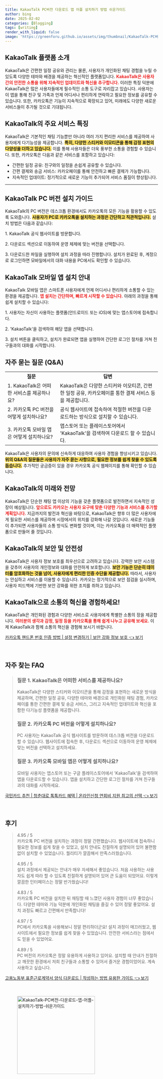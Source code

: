 ```yaml
---
title: KakaoTalk PC버전 다운로드 앱 어플 설치하기 방법 쉬운가이드
author: bing
date: 2025-02-02
categories: [Blogging]
tags: [writing]
render_with_liquid: false
image: 'https://greenforu.github.io/assets/img/thumbnail/KakaoTalk-PC버전-다운로드-앱-어플-설치하기-방법-쉬운가이드.webp'
---
```



<h2 id='KakaoTalk_소개'>KakaoTalk 플랫폼 소개</h2>

<p>KakaoTalk은 간편한 일정 공유와 관리는 물론, 사용자가 개인화된 채팅 경험을 누릴 수 있도록 다양한 테마와 배경을 제공하는 혁신적인 플랫폼입니다. <b><span style="color: #ee2323;">KakaoTalk은 사용자 간의 안전한 소통을 위해 지속적인 업데이트와 혁신을 추구합니다.</span></b> 이러한 특징 덕분에 KakaoTalk은 많은 사용자들에게 필수적인 소통 도구로 자리잡고 있습니다. 사용자는 이 앱을 통해 친구 및 가족과 언제 어디서나 편리하게 연락하고 필요한 정보를 공유할 수 있습니다. 또한, 카카오톡은 기능이 지속적으로 확장되고 있어, 미래에도 다양한 새로운 서비스들이 추가될 것으로 기대됩니다.</p>

<h2 id='KakaoTalk_서비스_특징'>KakaoTalk의 주요 서비스 특징</h2>

<p>KakaoTalk은 기본적인 채팅 기능뿐만 아니라 여러 가지 편리한 서비스를 제공하여 사용자에게 다기능성을 제공합니다. <b><span style="background-color: #ffe066;">특히, 다양한 스티커와 이모티콘을 통해 감정 표현의 다양성을 더하고 있습니다.</span></b> 이를 통해 사용자들은 더욱 풍부한 소통을 경험할 수 있습니다. 또한, 카카오톡은 다음과 같은 서비스를 포함하고 있습니다:</p>

<ul>
    <li>간편한 일정 공유: 친구와의 일정을 손쉽게 공유할 수 있습니다.</li>
    <li>간편 결제와 송금 서비스: 카카오페이를 통해 안전하고 빠른 결제가 가능합니다.</li>
    <li>지속적인 업데이트: 정기적으로 새로운 기능이 추가되어 서비스 품질이 향상됩니다.</li>
</ul>

<hr />

<h2 id='KakaoTalk_PC_버전_설치'>KakaoTalk PC 버전 설치 가이드</h2>

<p>KakaoTalk의 PC 버전은 데스크톱 환경에서도 카카오톡의 모든 기능을 활용할 수 있도록 도와줍니다. <b><span style="background-color: #ffe066;">사용자가 PC로 카카오톡을 설치하는 과정은 간단하고 직관적입니다.</span></b> 설치 방법은 다음과 같습니다:</p>

<p>1. KakaoTalk 공식 웹사이트를 방문합니다.</p>

<p>2. 다운로드 섹션으로 이동하여 운영 체제에 맞는 버전을 선택합니다.</p>

<p>3. 다운로드한 파일을 실행하여 설치 과정을 따라 진행합니다. 설치가 완료된 후, 계정으로 로그인하면 모바일에서의 대화 내용을 PC에서도 확인할 수 있습니다.</p>

<h2 id='KakaoTalk_모바일_앱_설치'>KakaoTalk 모바일 앱 설치 안내</h2>

<p>KakaoTalk 모바일 앱은 스마트폰 사용자에게 언제 어디서나 편리하게 소통할 수 있는 환경을 제공합니다. <b><span style="color: #ee2323;">앱 설치는 간단하며, 빠르게 시작할 수 있습니다.</span></b> 아래의 과정을 통해 쉽게 설치할 수 있습니다:</p>

<p>1. 사용자는 자신이 사용하는 플랫폼(안드로이드 또는 iOS)에 맞는 앱스토어에 접속합니다.</p>

<p>2. 'KakaoTalk'을 검색하여 해당 앱을 선택합니다.</p>

<p>3. 설치 버튼을 클릭하고, 설치가 완료되면 앱을 실행하여 간단한 로그인 절차를 거쳐 친구들과의 대화를 시작합니다.</p>

<h2 id='KakaoTalk_자주_묻는_질문'>자주 묻는 질문 (Q&A)</h2>

<table>
    <tr>
        <td style="text-align: center; height: 17px;"><b>질문</b></td>
        <td style="text-align: center; height: 17px;"><b>답변</b></td>
    </tr>
    <tr>
        <td>1. KakaoTalk은 어떠한 서비스를 제공하나요?</td>
        <td>KakaoTalk은 다양한 스티커와 이모티콘, 간편한 일정 공유, 카카오페이를 통한 결제 서비스 등을 제공합니다.</td>
    </tr>
    <tr>
        <td>2. 카카오톡 PC 버전을 어떻게 설치하나요?</td>
        <td>공식 웹사이트에 접속하여 적절한 버전을 다운로드하는 방식으로 설치할 수 있습니다.</td>
    </tr>
    <tr>
        <td>3. 카카오톡 모바일 앱은 어떻게 설치하나요?</td>
        <td>앱스토어 또는 플레이스토어에서 'KakaoTalk'을 검색하여 다운로드 할 수 있습니다.</td>
    </tr>
</table>

<p>KakaoTalk은 사용자의 문의에 신속하게 대응하여 사용자 경험을 향상시키고 있습니다. <b><span style="background-color: #ffe066;">위의 Q&A의 질문들은 사용자가 자주 묻는 사항으로, 필요한 정보를 쉽게 찾을 수 있도록 돕습니다.</span></b> 추가적인 궁금증이 있을 경우 카카오톡 공식 웹페이지를 통해 확인할 수 있습니다.</p>

<h2 id='KakaoTalk_미래_전망'>KakaoTalk의 미래와 전망</h2>

<p>KakaoTalk은 단순한 채팅 앱 이상의 기능을 갖춘 플랫폼으로 발전하면서 지속적인 성장이 예상됩니다. <b><span style="color: #ee2323;">앞으로도 카카오는 사용자 요구에 맞춘 다양한 기능과 서비스를 추가할 계획입니다.</span></b> 지금까지의 발전과 혁신을 바탕으로, KakaoTalk은 향후 더 많은 사용자에게 필요한 서비스를 제공하며 시장에서의 위치를 강화해 나갈 것입니다. 새로운 기능들이 추가되면 사용자들의 소통 방식도 변화할 것이며, 이는 카카오톡을 더 매력적인 플랫폼으로 만들어 줄 것입니다.</p>

<h2 id='KakaoTalk_보안_및_안전성'>KakaoTalk의 보안 및 안전성</h2>

<p>KakaoTalk은 사용자 정보 보호를 최우선으로 고려하고 있습니다. 강력한 보안 시스템을 갖추어 사용자의 개인정보와 대화를 안전하게 보호합니다. <b><span style="background-color: #ffe066;">보안 기능은 단순히 데이터를 암호화하는 것을 넘어, 사용자에게 편리한 인증 수단을 제공합니다.</span></b> 따라서, 사용자는 안심하고 서비스를 이용할 수 있습니다. 카카오는 정기적으로 보안 점검을 실시하며, 사용자 피드백에 기반한 보안 강화를 위한 조치를 취하고 있습니다.</p>

<h2 id='KakaoTalk_결론'>KakaoTalk으로 소통의 혁신을 경험하세요!</h2>

<p>KakaoTalk은 개인화된 경험과 다양한 서비스로 사용자에게 특별한 소통의 장을 제공합니다. <b><span style="color: #ee2323;">여러분의 생각과 감정, 일정 등을 카카오톡을 통해 쉽게 나누고 공유해 보세요.</span></b> 이제 KakaoTalk과 함께 소통의 혁신을 경험해 보시기 바랍니다.</p>


<p><a class="click-button" title="카카오톡 핸드폰 번호 인증 방법 | 설정 변경하기 | 보안 강화 정보 보호" href="https://greenforu.github.io/posts/%EC%B9%B4%EC%B9%B4%EC%98%A4%ED%86%A1-%ED%95%B8%EB%93%9C%ED%8F%B0-%EB%B2%88%ED%98%B8-%EC%9D%B8%EC%A6%9D-%EB%B0%A9%EB%B2%95-%EC%84%A4%EC%A0%95-%EB%B3%80%EA%B2%BD%ED%95%98%EA%B8%B0-%EB%B3%B4%EC%95%88-%EA%B0%95%ED%99%94-%EC%A0%95%EB%B3%B4-%EB%B3%B4%ED%98%B8/" rel="dofollow">카카오톡 핸드폰 번호 인증 방법 | 설정 변경하기 | 보안 강화 정보 보호 👈 보기</a></p><br>
<h2 id='자주_찾는_FAQ'>자주 찾는 FAQ</h2>
<div itemscope="" itemtype="https://schema.org/FAQPage"> 
<blockquote> 
<div itemscope="" itemprop="mainEntity" itemtype="https://schema.org/Question"> 
<h3 itemprop="name">질문 1. KakaoTalk은 어떠한 서비스를 제공하나요?</h3> 
<div itemscope="" itemprop="acceptedAnswer" itemtype="https://schema.org/Answer"> 
<span itemprop="text"> 
<p>KakaoTalk은 다양한 스티커와 이모티콘을 통해 감정을 표현하는 새로운 방식을 제공하며, 간편한 일정 공유, 다양한 테마와 배경으로 개인화된 채팅 경험, 카카오페이를 통한 간편한 결제 및 송금 서비스, 그리고 지속적인 업데이트와 혁신을 포함한 다기능성 플랫폼을 제공합니다.</p> 
</span> 
</div> 
</div> 
<div itemscope="" itemprop="mainEntity" itemtype="https://schema.org/Question"> 
<h3 itemprop="name">질문 2. 카카오톡 PC 버전을 어떻게 설치하나요?</h3> 
<div itemscope="" itemprop="acceptedAnswer" itemtype="https://schema.org/Answer"> 
<span itemprop="text"> 
<p>PC 사용자는 KakaoTalk 공식 웹사이트를 방문하여 데스크톱 버전을 다운로드할 수 있습니다. 웹사이트에 접속한 후, 다운로드 섹션으로 이동하여 운영 체제에 맞는 버전을 선택하고 설치하세요.</p> 
</span> 
</div> 
</div> 
<div itemscope="" itemprop="mainEntity" itemtype="https://schema.org/Question"> 
<h3 itemprop="name">질문 3. 카카오톡 모바일 앱은 어떻게 설치하나요?</h3> 
<div itemscope="" itemprop="acceptedAnswer" itemtype="https://schema.org/Answer"> 
<span itemprop="text"> 
<p>모바일 사용자는 앱스토어 또는 구글 플레이스토어에서 'KakaoTalk'을 검색하여 앱을 다운로드할 수 있습니다. 앱을 설치하고 간단한 로그인 절차를 거쳐 친구들과의 대화를 시작하세요.</p> 
</span> 
</div> 
</div> 
</blockquote> 
</div>
<p><a class="click-button" title="국민카드 추천 | 청춘대로 톡톡카드 혜택 | 온라인신청 연회비 지원 최고의 선택" href="https://greenforu.github.io/posts/%EA%B5%AD%EB%AF%BC%EC%B9%B4%EB%93%9C-%EC%B6%94%EC%B2%9C-%EC%B2%AD%EC%B6%98%EB%8C%80%EB%A1%9C-%ED%86%A1%ED%86%A1%EC%B9%B4%EB%93%9C-%ED%98%9C%ED%83%9D-%EC%98%A8%EB%9D%BC%EC%9D%B8%EC%8B%A0%EC%B2%AD-%EC%97%B0%ED%9A%8C%EB%B9%84-%EC%A7%80%EC%9B%90-%EC%B5%9C%EA%B3%A0%EC%9D%98-%EC%84%A0%ED%83%9D/" rel="dofollow">국민카드 추천 | 청춘대로 톡톡카드 혜택 | 온라인신청 연회비 지원 최고의 선택 👈 보기</a></p><br>
<h2 id='후기'>후기</h2>
<div itemscope itemtype="https://schema.org/Product">
  <blockquote>
  <div itemprop="review" itemscope itemtype="https://schema.org/Review">
      <div itemprop="reviewRating" itemscope itemtype="https://schema.org/Rating"> <span itemprop="ratingValue">4.95</span> / <span itemprop="bestRating">5</span> </div>
      <span itemprop="reviewBody">카카오톡 PC 버전을 설치하는 과정이 정말 간편했습니다. 웹사이트에 접속하니 필요한 정보를 쉽게 찾을 수 있었고, 설치 안내도 친절하게 설명되어 있어 불편함 없이 설치할 수 있었습니다. 퀄리티가 깔끔해서 만족스러웠습니다.</span>
  </div>
  <br>
  <div itemprop="review" itemscope itemtype="https://schema.org/Review">
      <div itemprop="reviewRating" itemscope itemtype="https://schema.org/Rating"> <span itemprop="ratingValue">4.95</span> / <span itemprop="bestRating">5</span> </div>
      <span itemprop="reviewBody">설치 과정에서 제공되는 안내가 매우 자세해서 좋았습니다. 처음 사용하는 사용자도 쉽게 따라 할 수 있도록 친절하게 설명되어 있어 큰 도움이 되었어요. 이렇게 깔끔한 인터페이스는 정말 반가웠습니다!</span>
  </div>
  <br>
  <div itemprop="review" itemscope itemtype="https://schema.org/Review">
      <div itemprop="reviewRating" itemscope itemtype="https://schema.org/Rating"> <span itemprop="ratingValue">4.83</span> / <span itemprop="bestRating">5</span> </div>
      <span itemprop="reviewBody">카카오톡 PC 버전을 설치한 뒤 채팅할 때 느꼈던 사용자 경험이 너무 좋았습니다. 다양한 테마와 기능 덕분에 개인화된 채팅을 즐길 수 있어 정말 좋았어요. 설치 과정도 빠르고 간편해서 만족합니다!</span>
  </div>
  <br>
  <div itemprop="review" itemscope itemtype="https://schema.org/Review">
      <div itemprop="reviewRating" itemscope itemtype="https://schema.org/Rating"> <span itemprop="ratingValue">4.97</span> / <span itemprop="bestRating">5</span> </div>
      <span itemprop="reviewBody">PC에서 카카오톡을 사용해보니 정말 편리하더군요! 설치 과정이 매끄러웠고, 웹사이트에서 필요한 정보를 쉽게 찾을 수 있었습니다. 안전한 서비스라는 점에서도 믿을 수 있었어요.</span>
  </div>
  <br>
  <div itemprop="review" itemscope itemtype="https://schema.org/Review">
      <div itemprop="reviewRating" itemscope itemtype="schema.org/Rating"> <span itemprop="ratingValue">4.89</span> / <span itemprop="bestRating">5</span> </div>
      <span itemprop="reviewBody">PC 버전의 카카오톡은 정말 유용하게 사용하고 있어요. 설치할 때 안내가 친절하고 깨끗한 환경에서 저희 친구들과 소통할 수 있어서 즐거운 경험이었어요. 계속 사용하고 싶습니다.</span>
  </div>
  </blockquote>
</div>
<p><a class="click-button" title="고용노동부 표준근로계약서 양식 다운로드 | 작성하는 방법 유용한 가이드" href="https://greenforu.github.io/posts/%EA%B3%A0%EC%9A%A9%EB%85%B8%EB%8F%99%EB%B6%80-%ED%91%9C%EC%A4%80%EA%B7%BC%EB%A1%9C%EA%B3%84%EC%95%BD%EC%84%9C-%EC%96%91%EC%8B%9D-%EB%8B%A4%EC%9A%B4%EB%A1%9C%EB%93%9C-%EC%9E%91%EC%84%B1%ED%95%98%EB%8A%94-%EB%B0%A9%EB%B2%95-%EC%9C%A0%EC%9A%A9%ED%95%9C-%EA%B0%80%EC%9D%B4%EB%93%9C/" rel="dofollow">고용노동부 표준근로계약서 양식 다운로드 | 작성하는 방법 유용한 가이드 👈 보기</a></p><br>
<figure class="image"><img src="https://greenforu.github.io/assets/img/thumbnail/KakaoTalk-PC버전-다운로드-앱-어플-설치하기-방법-쉬운가이드.webp" alt="KakaoTalk-PC버전-다운로드-앱-어플-설치하기-방법-쉬운가이드" width="256" height="256"></figure>